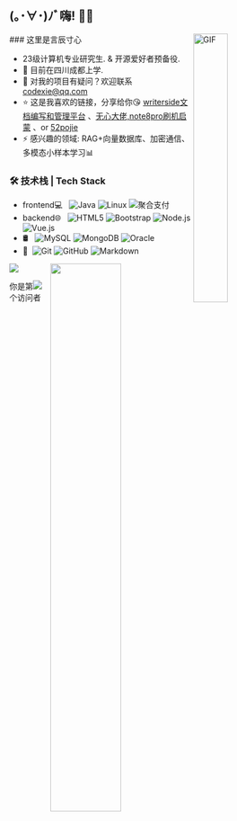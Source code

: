 ## (｡･∀･)ﾉﾞ嗨! :wave::smiley:
<img align="right" width="35%" alt="GIF" src="https://i0.hdslb.com/bfs/article/29fcb60a50e65dc5aff4597f26a355f9913d2cc5.gif@1012w_1012h.avif" />
### 这里是言辰寸心

- 23级计算机专业研究生. & 开源爱好者预备役.
- 🌱 目前在四川成都上学.
- 💬 对我的项目有疑问？欢迎联系 [codexie@qq.com](mailto:codexie@qq.com)
- ⭐ 这是我喜欢的链接，分享给你😘 [writerside文档编写和管理平台](https://www.jetbrains.com/writerside/) 、[无心大佬,note8pro刷机启蒙](https://www.coolapk.com/u/3430069) 、or [52pojie](https://www.52pojie.cn/)
- ⚡ 感兴趣的领域: RAG+向量数据库、加密通信、多模态小样本学习📊

### 🛠 技术栈 | Tech Stack

- frontend💻 &#160; ![Java](https://img.shields.io/badge/-Java-333333?style=flat&logo=Java&logoColor=007396)
![Linux](https://img.shields.io/badge/-Linux-333333?style=flat&logo=Linux&logoColor=FCC624)
![聚合支付](https://img.shields.io/badge/-聚合支付-333333?style=flat&logo=payoneer&logoColor=FF4800)
- backend🌐 &#160; ![HTML5](https://img.shields.io/badge/-HTML5-333333?style=flat&logo=HTML5)
![Bootstrap](https://img.shields.io/badge/-Bootstrap-333333?style=flat&logo=bootstrap&logoColor=563D7C)
![Node.js](https://img.shields.io/badge/-Node.js-333333?style=flat&logo=node.js)
![Vue.js](https://img.shields.io/badge/-VueJS-333333?style=flat&logo=Vue.js)
- 🛢 &#160; ![MySQL](https://img.shields.io/badge/-MySQL-333333?style=flat&logo=mysql)
![MongoDB](https://img.shields.io/badge/-MongoDB-333333?style=flat&logo=mongodb)
![Oracle](https://img.shields.io/badge/-Oracle-333333?style=flat&logo=Oracle)
- 🔧 &#160;![Git](https://img.shields.io/badge/-Git-333333?style=flat&logo=git)
![GitHub](https://img.shields.io/badge/-GitHub-333333?style=flat&logo=github)
![Markdown](https://img.shields.io/badge/-Markdown-333333?style=flat&logo=markdown)


<p>
	<img width="50%" align="right" src="https://github-readme-stats.vercel.app/api?username=CodeDuang&show_icons=true&hide_border=true" />
  <a href="https://github.com/Daggy1234">
  <img src="https://github-readme-stats.vercel.app/api/top-langs/?username=CodeDuang&layout=compact" />
</a>
</p>

<p>你是第<img src="https://profile-counter.glitch.me/all-smile/count.svg" />个访问者</p>




